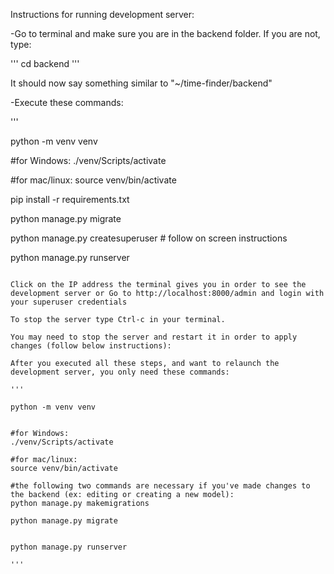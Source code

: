 Instructions for running development server:

-Go to terminal and make sure you are in the backend folder. If you are not, type:

'''
cd backend
'''

It should now say something similar to "~/time-finder/backend"

-Execute these commands:

'''

python -m venv venv


#for Windows:
./venv/Scripts/activate

#for mac/linux:
source venv/bin/activate


pip install -r requirements.txt


python manage.py migrate


python manage.py createsuperuser  # follow on screen instructions
 

python manage.py runserver
 

```

Click on the IP address the terminal gives you in order to see the development server or Go to http://localhost:8000/admin and login with your superuser credentials

To stop the server type Ctrl-c in your terminal.

You may need to stop the server and restart it in order to apply changes (follow below instructions):

After you executed all these steps, and want to relaunch the development server, you only need these commands:

'''

python -m venv venv


#for Windows:
./venv/Scripts/activate

#for mac/linux:
source venv/bin/activate

#the following two commands are necessary if you've made changes to the backend (ex: editing or creating a new model):
python manage.py makemigrations

python manage.py migrate


python manage.py runserver

'''